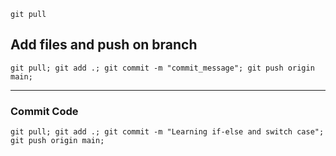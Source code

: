 
```shell
git pull
```

## Add files and push on branch
```shell
git pull; git add .; git commit -m "commit_message"; git push origin main;
```
***

### Commit Code
```shell
git pull; git add .; git commit -m "Learning if-else and switch case"; git push origin main;
```